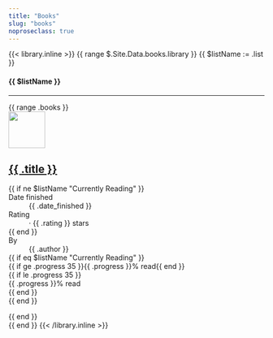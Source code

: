 ```yaml
---
title: "Books"
slug: "books"
noproseclass: true
---
```


{{< library.inline >}}
{{ range $.Site.Data.books.library }}
  {{ $listName := .list }}
  <div id="book-list" class="pb-12">
    <div class="prose lg:prose-xl dark:prose-dark pb-2">
      <h4>{{ $listName }}</h4>
      <hr />
    </div>
    {{ range .books }}
    <article class="flex p-2 pl-0 space-x-4">
      <img class="flex-none w-18 h-18 rounded-lg object-cover bg-gray-100" src="{{ .cover }}" width="72" height="72" />
      <div class="min-w-0 relative flex-auto sm:pr-20 lg:pr-0 xl:pr-20">
        <a class="noopener noreferer" href="{{ .link }}">
          <h2 class="text-base sm:text-lg lg:text-base xl:text-lg font-semibold text-black mb-0.5 truncate underline">
            {{ .title }}
          </h2>
        </a>
        <dl class="flex flex-wrap text-sm font-medium">
          {{ if ne $listName "Currently Reading" }}
          <div>
            <dt class="sr-only">Date finished</dt>
            <dd>{{ .date_finished }}</dd>
          </div>
          <div>
            <dt class="sr-only">Rating</dt>
            <dd class="pl-1"> · {{ .rating }} stars</dd>
          </div>
          {{ end }}
          <div class="flex-none w-full mt-0.5 font-normal">
            <dt class="inline">By</dt>
            <dd class="inline text-black">{{ .author }}</dd>
          </div>
          {{ if eq $listName "Currently Reading" }}
          <div class="flex-none w-1/2 md:w-1/6 xl:w-1/6 mt-0.5 font-normal">
            <div class="relative pt-1">
              <div class="overflow-hidden h-6 mb-4 text-xs flex rounded bg-purple-200">
                <div style="width:{{ .progress }}%" class="shadow-none flex flex-col text-center whitespace-nowrap text-white dark:text-gray-300 justify-center bg-purple-500">{{ if ge .progress 35 }}{{ .progress }}% read{{ end }}</div>
                {{ if le .progress 35 }}
                <div style="width: {{ sub 100 .progress }}%" class="text-gray-700 flex flex-col text-left pl-2 whitespace-nowrap justify-center">{{ .progress }}% read</div>
                {{ end }}
              </div>
            </div>
          </div>
          {{ end }}
        </dl>
      </div>
    </article>
    {{ end }}
  </div>
{{ end }}
{{< /library.inline >}}